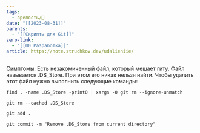 ```yaml
---
tags:
  - зрелость/🌳
date: "[[2023-08-31]]"
parents:
  - "[[Скрипты для Git]]"
zero-link:
  - "[[00 Разработка]]"
article: https://note.struchkov.dev/udalieniie/
---
```

Симптомы: Есть незакомиченный файл, который мешает гиту. Файл называется .DS_Store. При этом его никак нельзя найти. Чтобы удалить этот файл нужно выполнить следующие команды:

```shell
find . -name .DS_Store -print0 | xargs -0 git rm --ignore-unmatch
```

```shell
git rm --cached .DS_Store
```

```shell
git add .
```

```shell
git commit -m "Remove .DS_Store from current directory"
```